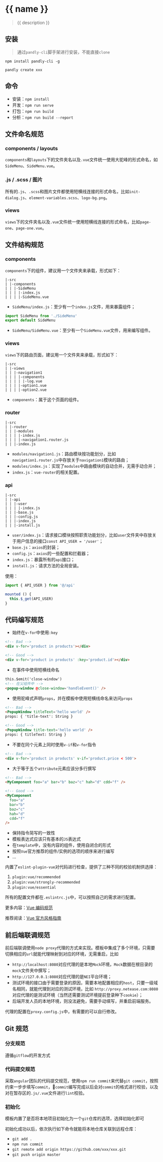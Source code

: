 # {{ name }}

> {{ description }}

## 安装

> 通过`pandly-cli`脚手架进行安装，不能直接`clone`

`npm install pandly-cli -g`

`pandly create xxx`

## 命令

- 安装：`npm install`
- 开发：`npm run serve`
- 打包：`npm run build`
- 分析：`npm run build --report`

## 文件命名规范

### components / layouts

`components`和`layouts`下的文件夹名以及`.vue`文件统一使用大驼峰的形式命名，如`SideMenu`、`SideMenu.vue`。

### .js / .scss / 图片

所有的`.js`、`.scss`和图片文件都使用短横线连接的形式命名，比如`init-dialog.js`、`element-variables.scss`、`logo-bg.png`。

### views

`views`下的文件夹名以及`.vue`文件统一使用短横线连接的形式命名，比如`page-one`、`page-one.vue`。

## 文件结构规范

### components

`components`下的组件，建议用一个文件夹来承载，形式如下：

```
|-src
| |-components
| | |-SideMenu
| | | |-index.js
| | | |-SideMenu.vue
```

- `SideMenu/index.js`：至少有一个`index.js`文件，用来暴露组件；

```javascript
import SideMenu from './SideMenu'
export default SideMenu
```

- `SideMenu/SideMenu.vue`：至少有一个`SideMenu.vue`文件，用来编写组件。

### views

`views`下的路由页面，建议用一个文件夹来承载，形式如下：

```
|-src
| |-views
| | |-navigation1
| | | |-components
| | | | |-log.vue
| | | |-option1.vue
| | | |-option2.vue
```

- `components`：属于这个页面的组件。

### router

```
|-src
| |-router
| | |-modules
| | | |-index.js
| | | |-navigation1.router.js
| | |-index.js
```

- `modules/navigation1.js`：路由模块按功能划分，比如`navigation1.router.js`中存放关于`navigation1`模块的路由；
- `modules/index.js`：实现了`modules`中路由模块的自动合并，无需手动合并；
- `index.js`：`vue-router`的相关配置。

### api

```
|-src
| |-api
| | |-user
| | | |-index.js
| | |-base.js
| | |-config.js
| | |-index.js
| | |-install.js
```

- `user/index.js`：请求接口模块按照职责功能划分，比如`user`文件夹中存放关于用户信息的接口`const API_USER = '/user'`；
- `base.js`：`axios`的封装；
- `config.js`：`axios`的一些配置和拦截器；
- `index.js`：暴露所有的`api`接口；
- `install.js`：请求方法的全局安装。

使用：

```javascript
import { API_USER } from '@/api'

mounted () {
  this.$_get(API_USER)
}
```

## 代码编写规范

- 始终在`v-for`中使用`:key`

```html
<!-- Bad -->
<div v-for='product in products'></div>

<!-- Good -->
<div v-for='product in products' :key='product.id'></div>
```

- 在事件中使用短横线命名

```html
this.$emit('close-window')
<!-- 在父组件中 -->
<popup-window @close-window='handleEvent()' />
```

- 使用驼峰式声明`props`，并在模板中使用短横线命名来访问`props`

```html
<!-- Bad -->
<PopupWindow titleText='hello world' /> 
props: { 'title-text': String }

<!-- Good -->
<PopupWindow title-text='hello world' /> 
props: { titleText: String }
```

- 不要在同个元素上同时使用`v-if`和`v-for`指令

```html
<!-- Bad -->
<div v-for='product in products' v-if='product.price < 500'>
```

- 大于等于五个`attribute`元素应该分多行撰写

```html
<!-- Bad -->
<MyComponent foo="a" bar="b" baz="c" hah="d" cdd="f" />

<!-- Good -->
<MyComponent
  foo="a"
  bar="b"
  baz="c"
  hah="d"
  cdd="f"
/>
```

- 保持指令简写的一致性
- 模板表达式应该只有基本的`JS`表达式
- 在`template`中，没有内容的组件，使用自闭合的形式
- 按照`Vue`官方推荐的组件/实例的选项的顺序来进行编写
- ...

内置了`eslint-plugin-vue`对代码进行检查，提供了三种不同的校验机制供选择：

1. `plugin:vue/recommended`
2. `plugin:vue/strongly-recommended`
3. `plugin:vue/essential`

所有的配置文件都在`.eslintrc.js`中，可以按照自己的需求进行配置。

更多内容：[Vue 编码规范](https://app.yinxiang.com/fx/4a5c9905-675c-477f-a2e6-0fd2d5a34f78)

推荐阅读：[Vue 官方风格指南](https://cn.vuejs.org/v2/style-guide/)

## 前后端联调规范

前后端联调使用`node proxy`代理的方式来实现。模板中集成了多个环境，只需要切换相应的`url`就能代理映射到对应的环境，无需重启，比如

- `http://localhost:8080`对应代理的是本地`Mock`环境，`Mock`数据在根目录的`mock`文件夹中撰写；
- `http://127.0.0.1:8080`对应代理的是`NEI`平台环境；
- 测试环境的接口由于需要登录的原因，需要本地配置相应的`host`，只要一级域名相同，就能代理到对应的测试环境，比如
  `http://proxy.netease.com:8080`对应代理的是测试环境（当然还需要测试环境提前登录种下`cookie`）；
- 后端开发人员的本地环境，则没法避免，需要手动填写，并重启前端服务。

代理的配置在`proxy.config.js`中，有需要的可以自行修改。

## Git 规范

### 分支规范

遵循`gitflow`的开发方式

### 代码提交规范

采取`angular`团队的代码提交规范，使用`npm run commit`来代替`git commit`，按照约束一步步填写`commit`，`commit`编写完成以后会对`commit`的格式进行校验，以及对在暂存区的`.js/.vue`文件进行`lint`校验。

### 初始化

模板内置了是否将本地项目初始化为一个`git`仓库的选项，选择初始化即可

初始化成功以后，依次执行如下命令就能将本地仓库关联到远程仓库：

- `git add .`
- `npm run commit`
- `git remote add origin https://github.com/xxx/xxx.git`
- `git push origin master`